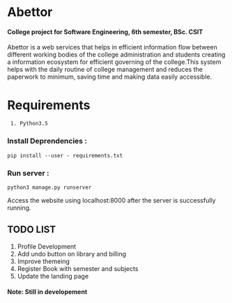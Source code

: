 # Abettor
#### College project for Software Engineering, 6th semester, BSc. CSIT
 Abettor is a web services that helps in efficient information flow between different working bodies of the college administration and students creating a information ecosystem for efficient governing of the college.This system helps with the daily routine of college management and reduces the paperwork to minimum, saving time and making data easily accessible.


# Requirements
```
 1. Python3.5 
```
### Install Deprendencies :
```
pip install --user - requirements.txt
```
### Run server :
```
python3 manage.py runserver
```
Access the website using localhost:8000 after the server is successfully running.


## TODO LIST
1. Profile Development
2. Add undo button on library and billing
3. Improve themeing
4. Register Book with semester and subjects
5. Update the landing page 

#### Note: Still in developement
